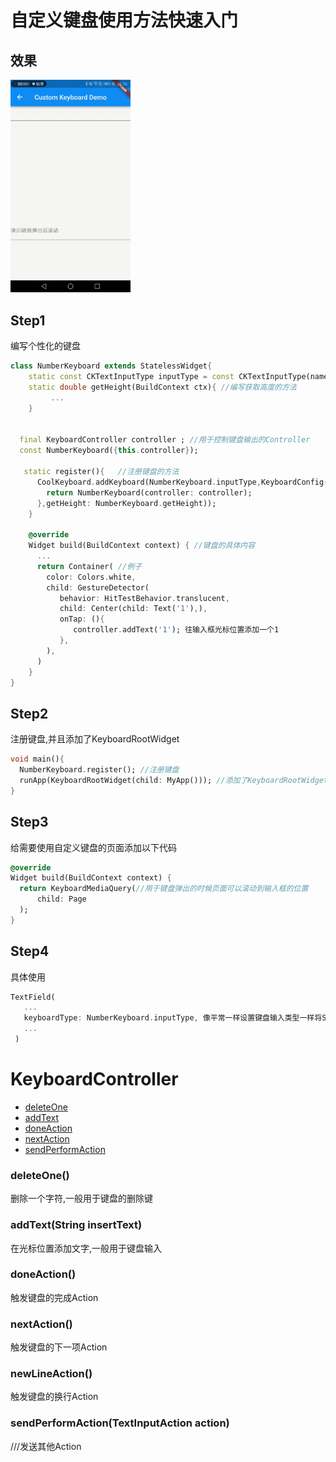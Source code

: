 # 自定义键盘使用方法快速入门

## 效果

<img width="38%" height="38%" src="./images/custom_keyboard.gif"/>

## Step1
编写个性化的键盘

```dart
class NumberKeyboard extends StatelessWidget{
    static const CKTextInputType inputType = const CKTextInputType(name:'CKNumberKeyboard'); //定义InputType类型
    static double getHeight(BuildContext ctx){ //编写获取高度的方法
         ...
    }


  final KeyboardController controller ; //用于控制键盘输出的Controller
  const NumberKeyboard({this.controller});

   static register(){   //注册键盘的方法
      CoolKeyboard.addKeyboard(NumberKeyboard.inputType,KeyboardConfig(builder: (context,controller, params){ // 可通过CKTextInputType传参数到键盘内部
        return NumberKeyboard(controller: controller);
      },getHeight: NumberKeyboard.getHeight));
    }

    @override
    Widget build(BuildContext context) { //键盘的具体内容
      ...
      return Container( //例子
        color: Colors.white,
        child: GestureDetector(
           behavior: HitTestBehavior.translucent,
           child: Center(child: Text('1'),),
           onTap: (){
              controller.addText('1'); 往输入框光标位置添加一个1
           },
        ),
      )
    }
}
```

## Step2
注册键盘,并且添加了KeyboardRootWidget

```dart
void main(){
  NumberKeyboard.register(); //注册键盘
  runApp(KeyboardRootWidget(child: MyApp())); //添加了KeyboardRootWidget
}
```

## Step3
给需要使用自定义键盘的页面添加以下代码

```dart
@override
Widget build(BuildContext context) {
  return KeyboardMediaQuery(//用于键盘弹出的时候页面可以滚动到输入框的位置
      child: Page
  );
}
```


## Step4
具体使用
```dart
TextField(
   ...
   keyboardType: NumberKeyboard.inputType, 像平常一样设置键盘输入类型一样将Step1编写的inputType传递进去
   ...
 )
```

# KeyboardController


- [deleteOne](#deleteOne)
- [addText](#addText)
- [doneAction](#doneAction)
- [nextAction](#nextAction)
- [sendPerformAction](#sendPerformAction)


### deleteOne()
删除一个字符,一般用于键盘的删除键

### addText(String insertText)
在光标位置添加文字,一般用于键盘输入

### doneAction()
触发键盘的完成Action

### nextAction()
触发键盘的下一项Action

### newLineAction()
触发键盘的换行Action

### sendPerformAction(TextInputAction action)
///发送其他Action

